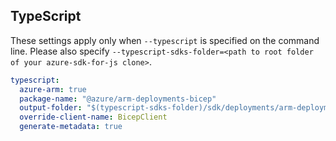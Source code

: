 ## TypeScript

These settings apply only when `--typescript` is specified on the command line.
Please also specify `--typescript-sdks-folder=<path to root folder of your azure-sdk-for-js clone>`.

```yaml $(typescript)
typescript:
  azure-arm: true
  package-name: "@azure/arm-deployments-bicep"
  output-folder: "$(typescript-sdks-folder)/sdk/deployments/arm-deployments-bicep"
  override-client-name: BicepClient
  generate-metadata: true
```
